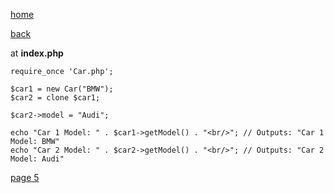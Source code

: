 [home](./page01.md)

[back](./page03.md)

at **index.php**

```
require_once 'Car.php';

$car1 = new Car("BMW");
$car2 = clone $car1;

$car2->model = "Audi";

echo "Car 1 Model: " . $car1->getModel() . "<br/>"; // Outputs: "Car 1 Model: BMW"
echo "Car 2 Model: " . $car2->getModel() . "<br/>"; // Outputs: "Car 2 Model: Audi"
```


[page 5](./page05.md)

